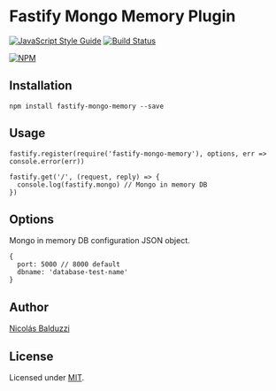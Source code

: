 # Fastify Mongo Memory Plugin

[![JavaScript Style Guide](https://img.shields.io/badge/code_style-standard-brightgreen.svg)](https://standardjs.com)
[![Build Status](https://travis-ci.org/nbalduzzi/fastify-mongo-memory.svg?branch=master)](https://travis-ci.org/nbalduzzi/fastify-mongo-memory)

[![NPM](https://nodei.co/npm/fastify-mongo-memory.png?downloads=true&downloadRank=true&stars=true)](https://nodei.co/npm/fastify-mongo-memory/)

## Installation

```
npm install fastify-mongo-memory --save
```

## Usage

```
fastify.register(require('fastify-mongo-memory'), options, err => console.error(err))

fastify.get('/', (request, reply) => {
  console.log(fastify.mongo) // Mongo in memory DB
})
```

## Options

Mongo in memory DB configuration JSON object.

```
{
  port: 5000 // 8000 default
  dbname: 'database-test-name'
}
```

## Author

[Nicolás Balduzzi](nico.balduzzi@gmail.com)

## License

Licensed under [MIT](./LICENSE).

